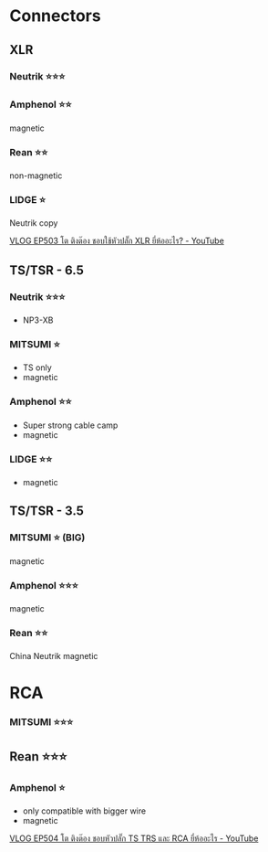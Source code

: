 # Connectors
## XLR

### Neutrik ⭐⭐⭐


### Amphenol ⭐⭐
magnetic

### Rean ⭐⭐
non-magnetic


### LIDGE ⭐
Neutrik copy


[VLOG EP503 โต ติงต๊อง ชอบใช้หัวปลั๊ก XLR ยี่ห้ออะไร? - YouTube](https://www.youtube.com/watch?v=9zx68_HcG5k)


## TS/TSR - 6.5

### Neutrik ⭐⭐⭐
- NP3-XB

### MITSUMI ⭐
- TS only
- magnetic

### Amphenol ⭐⭐
- Super strong cable camp
- magnetic

### LIDGE ⭐⭐
- magnetic


## TS/TSR - 3.5


### MITSUMI ⭐ (BIG)
magnetic
### Amphenol ⭐⭐⭐
magnetic
### Rean ⭐⭐
China Neutrik 
magnetic

# RCA
### MITSUMI ⭐⭐⭐
## Rean ⭐⭐⭐

### Amphenol ⭐
- only compatible with bigger wire
- magnetic

[VLOG EP504 โต ติงต๊อง ชอบหัวปลั๊ก TS TRS และ RCA ยี่ห้ออะไร - YouTube](https://www.youtube.com/watch?v=WwOC2c-xwWo)

